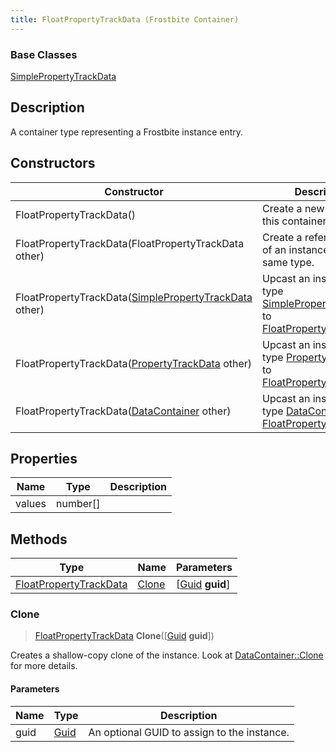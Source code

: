 ```yaml
---
title: FloatPropertyTrackData (Frostbite Container)
---
```

### Base Classes

[SimplePropertyTrackData](SimplePropertyTrackData)

## Description

A container type representing a Frostbite instance entry.

## Constructors

| Constructor                                                                       | Description                                                                                                                         |
| --------------------------------------------------------------------------------- | ----------------------------------------------------------------------------------------------------------------------------------- |
| FloatPropertyTrackData()                                                          | Create a new instance of this container type.                                                                                       |
| FloatPropertyTrackData(FloatPropertyTrackData other)                              | Create a reference copy of an instance of the same type.                                                                            |
| FloatPropertyTrackData([SimplePropertyTrackData](SimplePropertyTrackData) other)  | Upcast an instance of type [SimplePropertyTrackData](SimplePropertyTrackData) to [FloatPropertyTrackData](FloatPropertyTrackData).  |
| FloatPropertyTrackData([PropertyTrackData](PropertyTrackData) other)              | Upcast an instance of type [PropertyTrackData](PropertyTrackData) to [FloatPropertyTrackData](FloatPropertyTrackData).              |
| FloatPropertyTrackData([DataContainer](/vext/ref/cls/shr/datacontainer) other) | Upcast an instance of type [DataContainer](/vext/ref/cls/shr/datacontainer) to [FloatPropertyTrackData](FloatPropertyTrackData). |

## Properties

| Name   | Type       | Description |
| ------ | ---------- | ----------- |
| values | number\[\] |             |

## Methods

| Type                                             | Name            | Parameters                                     |
| ------------------------------------------------ | --------------- | ---------------------------------------------- |
| [FloatPropertyTrackData](FloatPropertyTrackData) | [Clone](#clone) | \[[Guid](/vext/ref/cls/shr/guid) **guid**\] |

### Clone

> [FloatPropertyTrackData](FloatPropertyTrackData) **Clone**(\[[Guid](/vext/ref/cls/shr/guid) **guid**\])

Creates a shallow-copy clone of the instance. Look at [DataContainer::Clone](/vext/ref/cls/shr/datacontainer#clone) for more details.

#### Parameters

| Name | Type         | Description                                 |
| ---- | ------------ | ------------------------------------------- |
| guid | [Guid](Guid) | An optional GUID to assign to the instance. |
